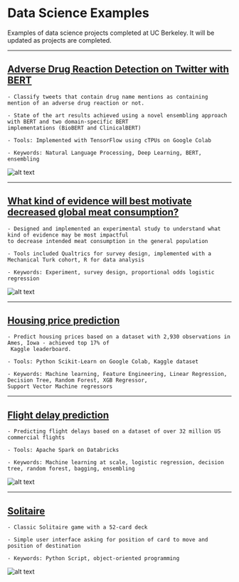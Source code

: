 # Data Science Examples

Examples of data science projects completed at UC Berkeley. It will be updated as projects are completed.

----------------------------------------------------------------------------------------------------------------------

## [Adverse Drug Reaction Detection on Twitter with BERT](https://github.com/leebean337/Data_Science_Examples/tree/master/ADR_Detection_Twitter_BERT)

	- Classify tweets that contain drug name mentions as containing mention of an adverse drug reaction or not.

	- State of the art results achieved using a novel ensembling approach with BERT and two domain-specific BERT
	implementations (BioBERT and ClinicalBERT)

	- Tools: Implemented with TensorFlow using cTPUs on Google Colab

	- Keywords: Natural Language Processing, Deep Learning, BERT, ensembling

![alt text](https://github.com/leebean337/Data_Science_Examples/blob/master/ADR_Detection_Twitter_BERT/final_ensemble.jpg)

----------------------------------------------------------------------------------------------------------------------

## [What kind of evidence will best motivate decreased global meat consumption?](https://github.com/leebean337/Data_Science_Examples/tree/master/Reducing_meat_consumption)

	- Designed and implemented an experimental study to understand what kind of evidence may be most impactful
	to decrease intended meat consumption in the general population

	- Tools included Qualtrics for survey design, implemented with a Mechanical Turk cohort, R for data analysis

	- Keywords: Experiment, survey design, proportional odds logistic regression

![alt text](https://github.com/leebean337/Data_Science_Examples/blob/master/Reducing_meat_consumption/Evidence_Panels.jpg)

----------------------------------------------------------------------------------------------------------------------

## [Housing price prediction](https://github.com/leebean337/Data_Science_Examples/tree/master/House_price_predictions)

	- Predict housing prices based on a dataset with 2,930 observations in Ames, Iowa - achieved top 17% of
	 Kaggle leaderboard.

	- Tools: Python Scikit-Learn on Google Colab, Kaggle dataset

	- Keywords: Machine learning, Feature Engineering, Linear Regression, Decision Tree, Random Forest, XGB Regressor,
	Support Vector Machine regressors

----------------------------------------------------------------------------------------------------------------------

## [Flight delay prediction](https://github.com/leebean337/Data_Science_Examples/tree/master/Flight_delay_predictions)

	- Predicting flight delays based on a dataset of over 32 million US commercial flights

	- Tools: Apache Spark on Databricks

	- Keywords: Machine learning at scale, logistic regression, decision tree, random forest, bagging, ensembling

![alt text](https://github.com/leebean337/Data_Science_Examples/blob/master/Flight_delay_predictions/algorithm_exploration.jpg)

----------------------------------------------------------------------------------------------------------------------

## [Solitaire](https://github.com/leebean337/Data_Science_Examples/blob/master/Solitaire_game/project.py)

	- Classic Solitaire game with a 52-card deck

	- Simple user interface asking for position of card to move and position of destination

	- Keywords: Python Script, object-oriented programming

![alt text](https://github.com/leebean337/Data_Science_Examples/blob/master/Solitaire_game/solitaire_image.jpg)
